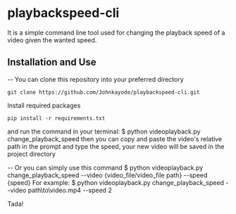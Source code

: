 # playbackspeed-cli
It is a simple command line tool used for changing the playback speed of a video given the wanted speed.

## Installation and Use
-- You can clone this repository into your preferred directory

```
git clone https://github.com/Johnkayode/playbackspeed-cli.git
```
Install required packages 
```
pip install -r requirements.txt
```
and run the command in your terminal:
  $ python videoplayback.py change_playback_speed
then you can copy and paste the video's relative path in the prompt and type the speed, your new video will be saved in the project directory

-- Or you can simply use this command
  $ python videoplayback.py change_playback_speed --video {video_file/video_file path} --speed {speed}
For example:
  $ python videoplayback.py change_playback_speed --video path\\to\\video.mp4 --speed 2

Tada!
